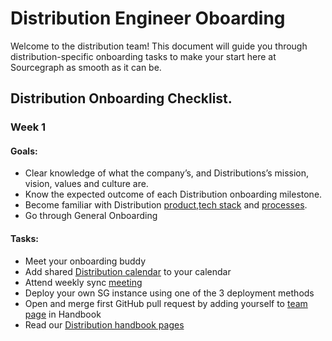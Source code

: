 # Distribution Engineer Oboarding

Welcome to the distribution team! This document will guide you through distribution-specific onboarding tasks to make your start here at Sourcegraph as smooth as it can be.


## Distribution Onboarding Checklist.

### Week 1

#### Goals:
- Clear knowledge of what the company’s, and Distributions’s mission, vision, values and culture are.
- Know the expected outcome of each Distribution onboarding milestone.
- Become familiar with Distribution [product](product.md),[tech stack](techstack.md) and [processes](recurring_processes.md).
- Go through General Onboarding

#### Tasks:
- Meet your onboarding buddy
- Add shared [Distribution calendar](https://calendar.google.com/calendar/u/0?cid=Y19qZHU3NTJ2anFpZ2NnMWVmYmYxZXIzY291Z0Bncm91cC5jYWxlbmRhci5nb29nbGUuY29t) to your calendar
- Attend weekly sync [meeting](https://calendar.google.com/event?action=TEMPLATE&tmeid=OXFyZXRsc21hdDh1MHNkNzQ2aGhqMzg3NmxfMjAyMTA1MjRUMTczMDAwWiBkYXZlQHNvdXJjZWdyYXBoLmNvbQ&tmsrc=dave%40sourcegraph.com&scp=ALL)
- Deploy your own SG instance using one of the 3 deployment methods
- Open and merge first GitHub pull request by adding yourself to [team page](https://about.sourcegraph.com/company/team) in Handbook
- Read our [Distribution handbook pages](index.md)

